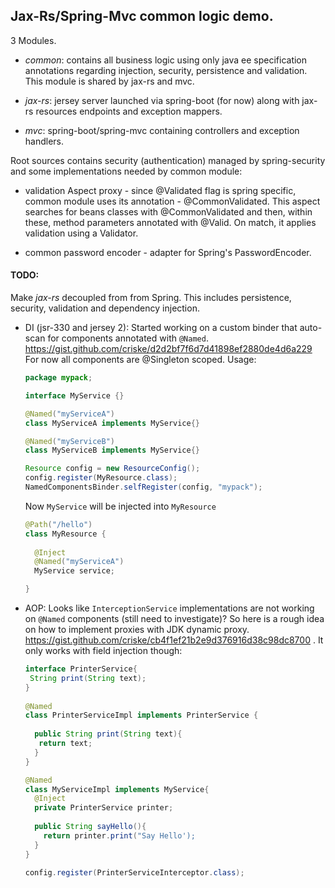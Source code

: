 ## Jax-Rs/Spring-Mvc common logic demo.

3 Modules.

- _common_: contains all business logic using only java ee specification annotations regarding injection, security,
  persistence and validation. This module is shared by jax-rs and mvc.
  
- _jax-rs_: jersey server launched via spring-boot (for now) along with jax-rs resources endpoints and
  exception mappers.
  
- _mvc_: spring-boot/spring-mvc containing controllers and exception handlers.

Root sources contains security (authentication) managed by spring-security and some implementations 
needed by common module:
- validation Aspect proxy - since @Validated flag is spring specific, common 
  module uses its annotation - @CommonValidated. This aspect searches for beans
  classes with @CommonValidated and then, within these, method parameters annotated with @Valid. On match, it
  applies validation using a Validator.
    
- common password encoder - adapter for Spring's PasswordEncoder.  


#### TODO:
Make _jax-rs_ decoupled from from Spring. This includes persistence, security, validation and dependency injection.

- DI (jsr-330 and jersey 2):
  Started working on a custom binder that auto-scan for components annotated with `@Named`. https://gist.github.com/criske/d2d2bf7f6d7d41898ef2880de4d6a229
  For now all components are @Singleton scoped.
  Usage:
  ```java
  package mypack;
  
  interface MyService {}
  
  @Named("myServiceA")
  class MyServiceA implements MyService{}
  
  @Named("myServiceB")
  class MyServiceB implements MyService{}
  ```
  ```java
  Resource config = new ResourceConfig();
  config.register(MyResource.class);
  NamedComponentsBinder.selfRegister(config, "mypack");
  ```
  Now `MyService` will be injected into `MyResource`
  ```java
  @Path("/hello")
  class MyResource {
    
    @Inject
    @Named("myServiceA")
    MyService service;
  
  }
  ```
  
 - AOP: Looks like `InterceptionService` implementations are not working on `@Named` components (still need to investigate)? So here is a rough idea on how to implement proxies    with JDK dynamic proxy. https://gist.github.com/criske/cb4f1ef21b2e9d376916d38c98dc8700 . It only works with field injection though:
   ```java
   interface PrinterService{
    String print(String text);
   }
    
   @Named
   class PrinterServiceImpl implements PrinterService {
     
     public String print(String text){
      return text;
     }
   }
   
   @Named
   class MyServiceImpl implements MyService{
     @Inject
     private PrinterService printer;
     
     public String sayHello(){
       return printer.print("Say Hello');
     }
   }
   ```
   
   ```java
   config.register(PrinterServiceInterceptor.class);
   ```
    

